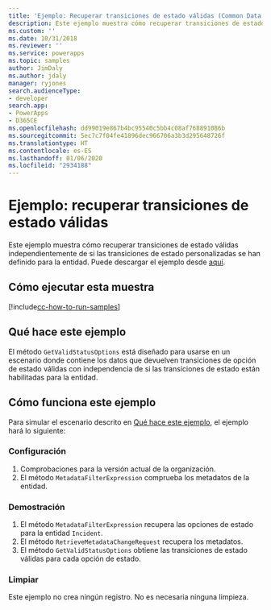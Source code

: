 ```yaml
---
title: 'Ejemplo: Recuperar transiciones de estado válidas (Common Data Service) | Microsoft Docs'
description: Este ejemplo muestra cómo recuperar transiciones de estado válidas.
ms.custom: ''
ms.date: 10/31/2018
ms.reviewer: ''
ms.service: powerapps
ms.topic: samples
author: JimDaly
ms.author: jdaly
manager: ryjones
search.audienceType:
- developer
search.app:
- PowerApps
- D365CE
ms.openlocfilehash: dd99019e867b4bc95540c5bb4c08af768891086b
ms.sourcegitcommit: 5ec7c7f04fe41896dec966706a3b3d295648726f
ms.translationtype: HT
ms.contentlocale: es-ES
ms.lasthandoff: 01/06/2020
ms.locfileid: "2934188"
---
```

# <a name="sample-retrieve-valid-status-transitions"></a>Ejemplo: recuperar transiciones de estado válidas

 Este ejemplo muestra cómo recuperar transiciones de estado válidas independientemente de si las transiciones de estado personalizadas se han definido para la entidad. Puede descargar el ejemplo desde [aquí](https://github.com/Microsoft/PowerApps-Samples/tree/master/cds/orgsvc/C%23/RetrieveValidTransitions).
 
 ## <a name="how-to-run-this-sample"></a>Cómo ejecutar esta muestra

[!include[cc-how-to-run-samples](../../includes/cc-how-to-run-samples.md)]


## <a name="what-this-sample-does"></a>Qué hace este ejemplo

El método `GetValidStatusOptions` está diseñado para usarse en un escenario donde contiene los datos que devuelven transiciones de opción de estado válidas con independencia de si las transiciones de estado están habilitadas para la entidad.
## <a name="how-this-sample-works"></a>Cómo funciona este ejemplo

Para simular el escenario descrito en [Qué hace este ejemplo](#what-this-sample-does), el ejemplo hará lo siguiente:

### <a name="setup"></a>Configuración

1. Comprobaciones para la versión actual de la organización.
1. El método `MetadataFilterExpression` comprueba los metadatos de la entidad.

### <a name="demonstrate"></a>Demostración
1. El método `MetadataFilterExpression` recupera las opciones de estado para la entidad `Incident`.
1. El método `RetrieveMetadataChangeRequest` recupera los metadatos.
1. El método `GetValidStatusOptions` obtiene las transiciones de estado válidas para cada opción de estado.

### <a name="clean-up"></a>Limpiar

Este ejemplo no crea ningún registro. No es necesaria ninguna limpieza.
